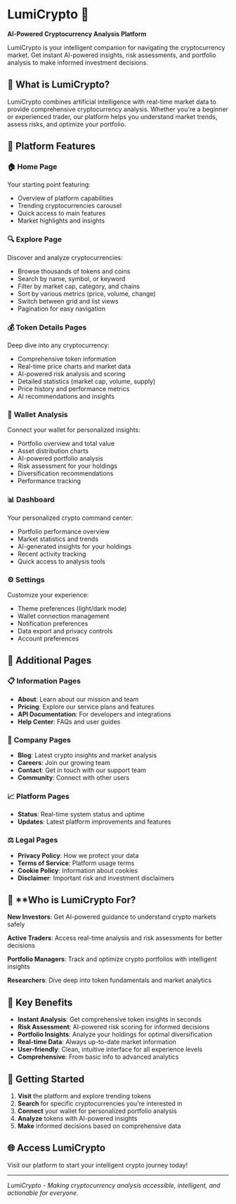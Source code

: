 # LumiCrypto 🚀

**AI-Powered Cryptocurrency Analysis Platform**

LumiCrypto is your intelligent companion for navigating the cryptocurrency market. Get instant AI-powered insights, risk assessments, and portfolio analysis to make informed investment decisions.

## 🌟 What is LumiCrypto?

LumiCrypto combines artificial intelligence with real-time market data to provide comprehensive cryptocurrency analysis. Whether you're a beginner or experienced trader, our platform helps you understand market trends, assess risks, and optimize your portfolio.

## 📱 Platform Features

### 🏠 **Home Page**
Your starting point featuring:
- Overview of platform capabilities
- Trending cryptocurrencies carousel
- Quick access to main features
- Market highlights and insights

### 🔍 **Explore Page**
Discover and analyze cryptocurrencies:
- Browse thousands of tokens and coins
- Search by name, symbol, or keyword
- Filter by market cap, category, and chains
- Sort by various metrics (price, volume, change)
- Switch between grid and list views
- Pagination for easy navigation

### 💰 **Token Details Pages**
Deep dive into any cryptocurrency:
- Comprehensive token information
- Real-time price charts and market data
- AI-powered risk analysis and scoring
- Detailed statistics (market cap, volume, supply)
- Price history and performance metrics
- AI recommendations and insights

### 👛 **Wallet Analysis**
Connect your wallet for personalized insights:
- Portfolio overview and total value
- Asset distribution charts
- AI-powered portfolio analysis
- Risk assessment for your holdings
- Diversification recommendations
- Performance tracking

### 📊 **Dashboard**
Your personalized crypto command center:
- Portfolio performance overview
- Market statistics and trends
- AI-generated insights for your holdings
- Recent activity tracking
- Quick access to analysis tools

### ⚙️ **Settings**
Customize your experience:
- Theme preferences (light/dark mode)
- Wallet connection management
- Notification preferences
- Data export and privacy controls
- Account preferences

## 🔗 **Additional Pages**

### 📋 **Information Pages**
- **About**: Learn about our mission and team
- **Pricing**: Explore our service plans and features
- **API Documentation**: For developers and integrations
- **Help Center**: FAQs and user guides

### 🏢 **Company Pages**
- **Blog**: Latest crypto insights and market analysis
- **Careers**: Join our growing team
- **Contact**: Get in touch with our support team
- **Community**: Connect with other users

### 📈 **Platform Pages**
- **Status**: Real-time system status and uptime
- **Updates**: Latest platform improvements and features

### ⚖️ **Legal Pages**
- **Privacy Policy**: How we protect your data
- **Terms of Service**: Platform usage terms
- **Cookie Policy**: Information about cookies
- **Disclaimer**: Important risk and investment disclaimers

## 🎯 **Who is LumiCrypto For?

**New Investors**: Get AI-powered guidance to understand crypto markets safely

**Active Traders**: Access real-time analysis and risk assessments for better decisions

**Portfolio Managers**: Track and optimize crypto portfolios with intelligent insights

**Researchers**: Dive deep into token fundamentals and market analytics

## 🔑 **Key Benefits**

- **Instant Analysis**: Get comprehensive token insights in seconds
- **Risk Assessment**: AI-powered risk scoring for informed decisions
- **Portfolio Insights**: Analyze your holdings for optimal diversification
- **Real-time Data**: Always up-to-date market information
- **User-friendly**: Clean, intuitive interface for all experience levels
- **Comprehensive**: From basic info to advanced analytics

## 🚀 **Getting Started**

1. **Visit** the platform and explore trending tokens
2. **Search** for specific cryptocurrencies you're interested in
3. **Connect** your wallet for personalized portfolio analysis
4. **Analyze** tokens with AI-powered insights
5. **Make** informed decisions based on comprehensive data

## 🌐 **Access LumiCrypto**

Visit our platform to start your intelligent crypto journey today!

---

*LumiCrypto - Making cryptocurrency analysis accessible, intelligent, and actionable for everyone.* 